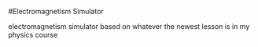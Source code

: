 #Electromagnetism Simulator

electromagnetism simulator based on whatever the newest lesson is in my physics course
